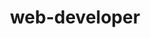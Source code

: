 ---
title: web-developer
color1: "white"
color2: "purple"
color3: "yellow"
colorBkg1: "#202020"
colorBkg2: "#202020"
colorTxt: "#FFF"
backgroundColor: "red"
backgroundPatternSrc: "/assets/images/pattern-bkg.svg"
mainImageSrc: "/assets/images/me.png"
font: "'Montserrat'"
class: "home"
---